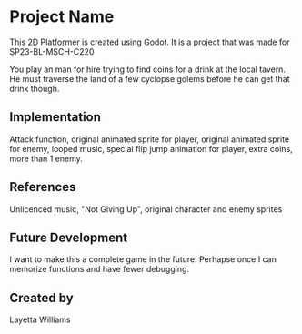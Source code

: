 # Project Name

This 2D Platformer is created using Godot. It is a project that was made for SP23-BL-MSCH-C220

You play an man for hire trying to find coins for a drink at the local tavern. He must traverse the land of a few cyclopse golems before he can get that drink though. 

## Implementation
Attack function, original animated sprite for player, original animated sprite for enemy, looped music, special flip jump animation for player, extra coins, more than 1 enemy.

## References
Unlicenced music, "Not Giving Up", original character and enemy sprites

## Future Development
I want to make this a complete game in the future. Perhapse once I can memorize functions and have fewer debugging.
## Created by
Layetta Williams 
